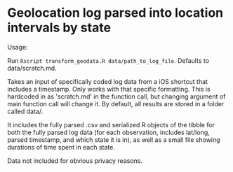 # Geolocation log parsed into location intervals by state
Usage: 

Run `Rscript transform_geodata.R data/path_to_log_file`. Defaults to data/scratch.md.


Takes an input of specifically coded log data from a iOS shortcut that includes a timestamp. Only works with that specific formatting. This is hardcoded in as 'scratch.md' in the function call, but changing argument of main function call will change it. By default, all results are stored in a folder called data/. 

It includes the fully parsed .csv and serialized R objects of the tibble for both the fully parsed log data (for each observation, includes lat/long, parsed timestamp, and which state it is in), as well as a small file showing durations of time spent in each state.

Data not included for obvious privacy reasons. 
